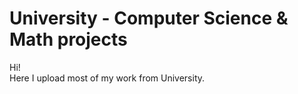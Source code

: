 # University - Computer Science & Math projects

Hi! 
<br/> Here I upload most of my work from University. <br/>

 
